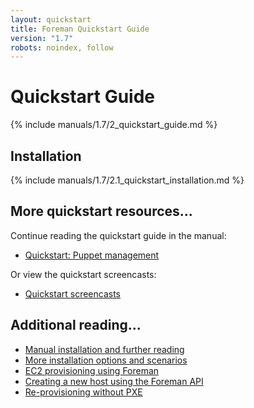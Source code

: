 ```yaml
---
layout: quickstart
title: Foreman Quickstart Guide
version: "1.7"
robots: noindex, follow
---
```


# Quickstart Guide

{% include manuals/1.7/2_quickstart_guide.md %}

## Installation

{% include manuals/1.7/2.1_quickstart_installation.md %}

## More quickstart resources...

Continue reading the quickstart guide in the manual:

* [Quickstart: Puppet management](/manuals/1.7/index.html#2.2PuppetManagement)

Or view the quickstart screencasts:

* [Quickstart screencasts](/media.html#screencasts)

## Additional reading...

* [Manual installation and further reading](/manuals/1.7/index.html)
* [More installation options and scenarios](/manuals/1.7/index.html#3.2.2InstallerOptions)
* [EC2 provisioning using Foreman](/2012/05/ec2-provisioning-using-foreman.html)
* [Creating a new host using the Foreman API](/2012/01/creating-new-host-using-foreman-api.html)
* [Re-provisioning without PXE](/2012/01/re-provision-host-without-pxeboot.html)
